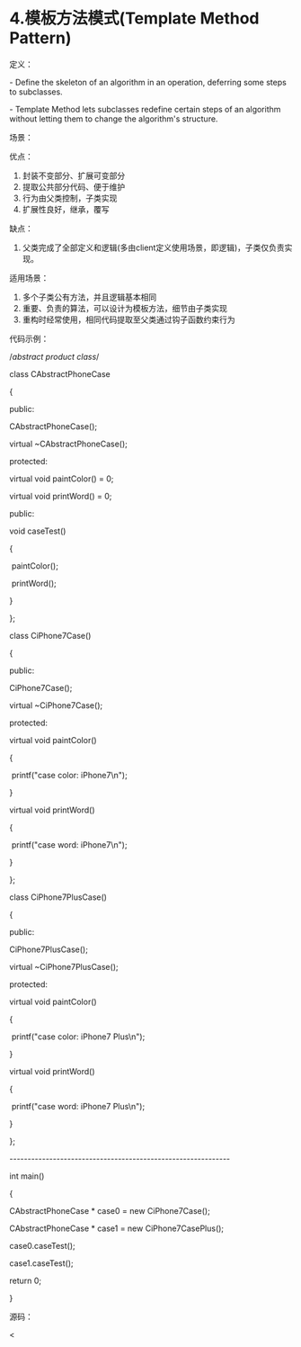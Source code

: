 # 4.模板方法模式(Template Method Pattern)

定义：

\- Define the skeleton of an algorithm in an operation, deferring some steps to subclasses.

\- Template Method lets subclasses redefine certain steps of an algorithm without letting them to change the algorithm's structure.

场景：

优点：

1. 封装不变部分、扩展可变部分
2. 提取公共部分代码、便于维护
3. 行为由父类控制，子类实现
4. 扩展性良好，继承，覆写

缺点：

1. 父类完成了全部定义和逻辑(多由client定义使用场景，即逻辑)，子类仅负责实现。

适用场景：

1. 多个子类公有方法，并且逻辑基本相同
2. 重要、负责的算法，可以设计为模板方法，细节由子类实现
3. 重构时经常使用，相同代码提取至父类通过钩子函数约束行为

代码示例：

/*abstract product class*/

class CAbstractPhoneCase

{

public:

  CAbstractPhoneCase();

  virtual ~CAbstractPhoneCase();

protected:

  virtual void paintColor() = 0;

  virtual void printWord() = 0;

 

public:

  void caseTest()

  {

​    paintColor();

​    printWord();

  }

};

 

 

class CiPhone7Case()

{

public:

  CiPhone7Case();

  virtual ~CiPhone7Case();

protected:

  virtual void paintColor()

  {

​    printf("case color: iPhone7\n");

  }

 

  virtual void printWord()

  {

​    printf("case word: iPhone7\n");

  }

};

 

 

class CiPhone7PlusCase()

{

public:

  CiPhone7PlusCase();

  virtual ~CiPhone7PlusCase();

protected:

  virtual void paintColor()

  {

​    printf("case color: iPhone7 Plus\n");

  }

 

  virtual void printWord()

  {

​    printf("case word: iPhone7 Plus\n");

  }

};

 

\-------------------------------------------------------------

int main()

{

  CAbstractPhoneCase * case0 = new CiPhone7Case();

  CAbstractPhoneCase * case1 = new CiPhone7CasePlus();

 

  case0.caseTest();

  case1.caseTest();

 

  return 0;

}

源码：

<<Template Method Pattern.cpp>>

 

car：engineStart，alarm，run，shake。

if（isAlarm（））alarm；



 

钩子方法：添加判断语句，hook method